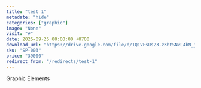 ```yaml
---
title: "test 1"
metadate: "hide"
categories: ["graphic"]
image: "None"
visit: "#"
date: 2025-09-25 00:00:00 +0700
download_url: "https://drive.google.com/file/d/1Q1VFsUs23-zKbtSNvL4bN_jPDYNnmeMx/view?usp=drive_link"
sku: "SP-003"
price: "39000"
redirect_from: "/redirects/test-1"
---
```

Graphic Elements
